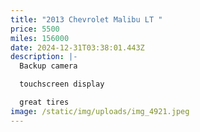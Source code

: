 ```yaml
---
title: "2013 Chevrolet Malibu LT "
price: 5500
miles: 156000
date: 2024-12-31T03:38:01.443Z
description: |-
  Backup camera 

  touchscreen display 

  great tires
image: /static/img/uploads/img_4921.jpeg
---
```

